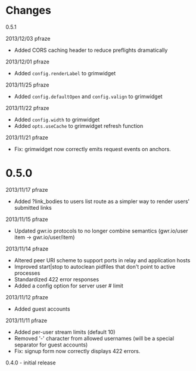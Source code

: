 Changes
=======
0.5.1

2013/12/03 pfraze

 - Added CORS caching header to reduce preflights dramatically


2013/12/01 pfraze

 - Added `config.renderLabel` to grimwidget


2013/11/25 pfraze

 - Added `config.defaultOpen` and `config.valign` to grimwidget


2013/11/22 pfraze

 - Added `config.width` to grimwidget
 - Added `opts.useCache` to grimwidget refresh function


2013/11/21 pfraze

 - Fix: grimwidget now correctly emits request events on anchors.


0.5.0
=====

2013/11/17 pfraze

 - Added ?link_bodies to users list route as a simpler way to render users' submitted links


2013/11/15 pfraze

 - Updated gwr.io protocols to no longer combine semantics (gwr.io/user item -> gwr.io/user/item)


2013/11/14 pfraze

 - Altered peer URI scheme to support ports in relay and application hosts
 - Improved start|stop to autoclean pidfiles that don't point to active processes
 - Standardized 422 error responses
 - Added a config option for server user # limit


2013/11/12 pfraze

 - Added guest accounts


2013/11/11 pfraze

 - Added per-user stream limits (default 10)
 - Removed '-' character from allowed usernames (will be a special separator for guest accounts)
 - Fix: signup form now correctly displays 422 errors.


0.4.0 - initial release